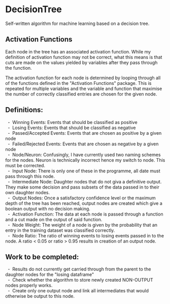 # DecisionTree
Self-written algorithm for machine learning based on a decision tree.

## Activation Functions
Each node in the tree has an associated activation function. While my definition of activation function may not be correct,
what this means is that cuts are made on the values yielded by variables after they pass through the function.  

The activation function for each node is determined by looping through all of the functions defined in the "Activation Functions" package.
This is repeated for multiple variables and the variable and function that maximise the number of correctly classified
entries are chosen for the given node.

## Definitions:
&nbsp;&nbsp;-&nbsp;&nbsp;Winning Events: Events that should be classified as positive  
&nbsp;&nbsp;-&nbsp;&nbsp;Losing Events: Events that should be classified as negative  
&nbsp;&nbsp;-&nbsp;&nbsp;Passed/Accepted Events: Events that are chosen as positive by a given node  
&nbsp;&nbsp;-&nbsp;&nbsp;Failed/Rejected Events: Events that are chosen as negative by a given node  
&nbsp;&nbsp;-&nbsp;&nbsp;Node/Neuron: Confusingly, I have currently used two naming schemes for the nodes.
Neuron is technically incorrect hence my switch to node. This must be corrected.  
&nbsp;&nbsp;-&nbsp;&nbsp;Input Node: There is only one of these in the programme, all date must pass through this node.  
&nbsp;&nbsp;-&nbsp;&nbsp;Intermediate Node: Daughter nodes that do not giva a definitive output. They make some decision and pass
subsets of the data passed in to their own daughter nodes.  
&nbsp;&nbsp;-&nbsp;&nbsp;Output Nodes: Once a satisfactory confidence level or the maximum depth of the tree has been reached, 
output nodes are created which give a boolean output with no decision making.  
&nbsp;&nbsp;-&nbsp;&nbsp;Activation Function: The data at each node is passed through a function and a cut made on the output
of said function.  
&nbsp;&nbsp;-&nbsp;&nbsp;Node Weight: The weight of a node is given by the probability that an entry in the training dataset was 
classified correctly.  
&nbsp;&nbsp;-&nbsp;&nbsp;Node Ratio: The ratio of winning events to losing events passed in to the node. A ratio < 0.05 or 
ratio > 0.95 results in creation of an output node.

## Work to be completed:
&nbsp;&nbsp;-&nbsp;&nbsp;Results do not currently get carried through from the parent to the daughter nodes 
for the "losing dataframe"  
&nbsp;&nbsp;-&nbsp;&nbsp;Check whether the algorithm to store newly created NON-OUTPUT nodes properly works.  
&nbsp;&nbsp;-&nbsp;&nbsp;Create only one output node and link all intermediates that would otherwise be output to this node.  
